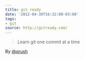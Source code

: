 ```yaml
---
title: git ready
date: '2012-04-30T16:32:00-03:00'
tags:
- git
source: http://gitready.com/
---
```

> Learn git one commit at a time

By [@qrush](https://twitter.com/qrush)
